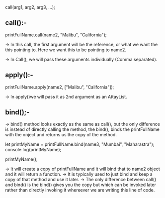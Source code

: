 call(arg1, arg2, arg3, ...);

call():-
----------
printFullName.call(name2, "Malibu", "California");

-> In this call, the first argument will be the reference, or what we want the this pointing to. Here we want this to be pointing to name2.

-> In Call(), we will pass these arguments individually (Comma separated).

apply():-
------------
printFullName.apply(name2, ["Malibu", "California"]);

-> In apply()we will pass it as 2nd argument as an AttayList.

bind();-
------------
-> bind() method looks exactly as the same as call(), but the only difference is instead of directly calling the method, the bind(), binds the printFullName with the onject and returns us the copy of the method.

let printMyName = printFullName.bind(name3, "Mumbai", "Maharastra");
console.log(printMyName);

printMyName();

-> It will create a copy of printFullName and it will bind that to name2 object and it will return a function.
-> It is typically used to just bind and keep a copy of that method and use it later.
-> The only difference between call() and bind() is the bind() gives you the copy but which can be invoked later rather than directly invoking it whereever we are writing this line of code.